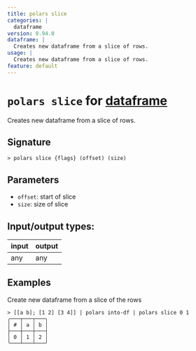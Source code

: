 ```yaml
---
title: polars slice
categories: |
  dataframe
version: 0.94.0
dataframe: |
  Creates new dataframe from a slice of rows.
usage: |
  Creates new dataframe from a slice of rows.
feature: default
---
```

<!-- This file is automatically generated. Please edit the command in https://github.com/nushell/nushell instead. -->

# `polars slice` for [dataframe](/commands/categories/dataframe.md)

<div class='command-title'>Creates new dataframe from a slice of rows.</div>

## Signature

```> polars slice {flags} (offset) (size)```

## Parameters

 -  `offset`: start of slice
 -  `size`: size of slice


## Input/output types:

| input | output |
| ----- | ------ |
| any   | any    |

## Examples

Create new dataframe from a slice of the rows
```nu
> [[a b]; [1 2] [3 4]] | polars into-df | polars slice 0 1
╭───┬───┬───╮
│ # │ a │ b │
├───┼───┼───┤
│ 0 │ 1 │ 2 │
╰───┴───┴───╯

```
